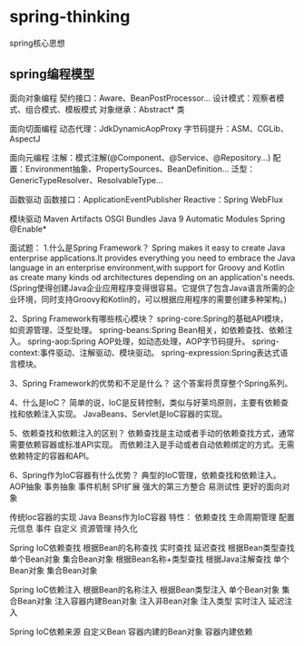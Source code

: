 # spring-thinking
spring核心思想

## spring编程模型

面向对象编程
契约接口：Aware、BeanPostProcessor...
设计模式：观察者模式、组合模式、模板模式
对象继承：Abstract* 类

面向切面编程
动态代理：JdkDynamicAopProxy
字节码提升：ASM、CGLib、AspectJ

面向元编程
注解：模式注解(@Component、@Service、@Repository...)
配置：Environment抽象、PropertySources、BeanDefinition...
泛型：GenericTypeResolver、ResolvableType...

函数驱动
函数接口：ApplicationEventPublisher
Reactive：Spring WebFlux

模块驱动
Maven Artifacts
OSGI Bundles
Java 9 Automatic Modules
Spring @Enable*

面试题：
1.什么是Spring Framework？
Spring makes it easy to create Java enterprise applications.It provides everything you need to embrace the Java language in
an enterprise environment,with support for Groovy and Kotlin as create many kinds od architectures depending on an application's needs.
(Spring使得创建Java企业应用程序变得很容易。它提供了包含Java语言所需的企业环境，同时支持Groovy和Kotlin的，可以根据应用程序的需要创建多种架构。)

2、Spring Framework有哪些核心模块？
spring-core:Spring的基础API模块，如资源管理、泛型处理。
spring-beans:Spring Bean相关，如依赖查找、依赖注入。
spring-aop:Spring AOP处理，如动态处理，AOP字节码提升。
spring-context:事件驱动、注解驱动、模块驱动。
spring-expression:Spring表达式语言模块。

3、Spring Framework的优势和不足是什么？
这个答案将贯穿整个Spring系列。

4、什么是IoC？
简单的说，IoC是反转控制，类似与好莱坞原则，主要有依赖查找和依赖注入实现。
JavaBeans、Servlet是IoC容器的实现。

5、依赖查找和依赖注入的区别？
依赖查找是主动或者手动的依赖查找方式，通常需要依赖容器或标准API实现。
而依赖注入是手动或者自动依赖绑定的方式。无需依赖特定的容器和API。

6、Spring作为IoC容器有什么优势？
典型的IoC管理，依赖查找和依赖注入。
AOP抽象
事务抽象
事件机制
SPI扩展
强大的第三方整合
易测试性
更好的面向对象


传统Ioc容器的实现
Java Beans作为IoC容器
特性：
依赖查找
生命周期管理
配置元信息
事件
自定义
资源管理
持久化


Spring IoC依赖查找
根据Bean的名称查找
    实时查找
    延迟查找
根据Bean类型查找
 单个Bean对象
 集合Bean对象
 根据Bean名称+类型查找
 根据Java注解查找
 单个Bean对象
 集合Bean对象
 
 
 Spring IoC依赖注入
 根据Bean的名称注入
 根据Bean类型注入
  单个Bean对象
  集合Bean对象
  注入容器内建Bean对象
  注入非Bean对象
  注入类型
  实时注入
  延迟注入
  
  Spring IoC依赖来源
  自定义Bean
  容器内建的Bean对象
  容器内建依赖
  